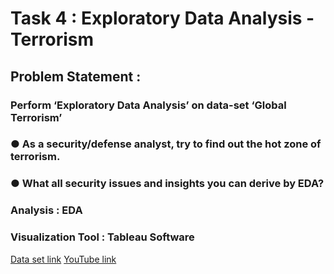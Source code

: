 # Task 4 : Exploratory Data Analysis - Terrorism
## Problem Statement : 
### Perform ‘Exploratory Data Analysis’ on data-set ‘Global Terrorism’
### ● As a security/defense analyst, try to find out the hot zone of terrorism.
### ● What all security issues and insights you can derive by EDA?
### Analysis : EDA
### Visualization Tool : Tableau Software
[Data set link](https://bit.ly/2TK5Xn5)
[YouTube link](https://www.youtube.com/watch?v=cGBT7GhN-J8)

